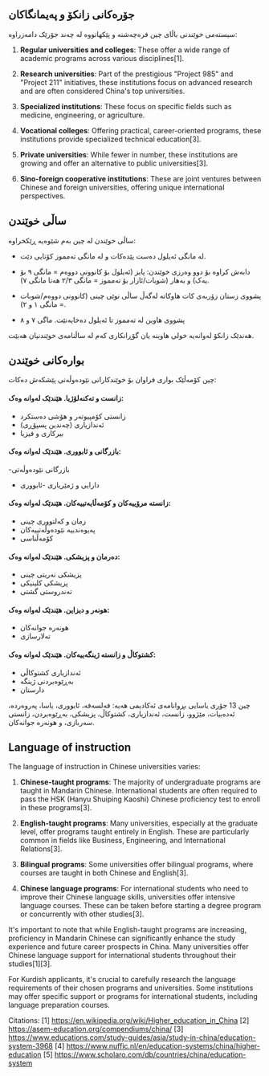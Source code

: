 ## جۆرەکانی زانکۆ و پەیمانگاکان


سیستەمی خوێندنی باڵای چین فرەچەشنە و پێکهاتووە لە چەند جۆرێک دامەزراوە:

1. **Regular universities and colleges**: These offer a wide range of academic programs across various disciplines[1].

2. **Research universities**: Part of the prestigious "Project 985" and "Project 211" initiatives, these institutions focus on advanced research and are often considered China's top universities.

3. **Specialized institutions**: These focus on specific fields such as medicine, engineering, or agriculture.

4. **Vocational colleges**: Offering practical, career-oriented programs, these institutions provide specialized technical education[3].

5. **Private universities**: While fewer in number, these institutions are growing and offer an alternative to public universities[3].

6. **Sino-foreign cooperative institutions**: These are joint ventures between Chinese and foreign universities, offering unique international perspectives.

   

## ساڵی خوێندن


ساڵی خوێندن لە چین بەم شێوەیە ڕێکخراوە:

- لە مانگی ئەیلول دەست پێدەکات و لە مانگی تەمموز کۆتایی دێت.

- دابەش کراوە بۆ دوو وەرزی خوێندن: پایز (ئەیلول بۆ کانوونی دووەم = مانگی ٩ بۆ یەک) و بەهار (شوبات/ئازار بۆ تەمموز = مانگی ٢/٣ هەتا مانگی ٧).

- پشووی زستان زۆربەی کات هاوکاتە لەگەڵ ساڵی نوێی چینی (کانوونی دووەم/شوبات = مانگی ١ و ٢).

- پشووی هاوین لە تەمموز تا ئەیلول دەخایەنێت. ماگی ٧ و ٨ 



هەندێک زانکۆ لەوانەیە خولی هاوینە یان گۆڕانکاری کەم لە ساڵنامەی خوێندنیان هەبێت.






## بوارەکانی خوێندن


چین کۆمەڵێک بواری فراوان بۆ خوێندکارانی نێودەوڵەتی پێشکەش دەکات:
#### زانست و تەکنەلۆژیا. هێندێک لەوانە وەک:
- زانستی کۆمپیوتەر و هۆشی دەستکرد
- ئەندازیاری (چەندین پسپۆڕی)
- بیرکاری و فیزیا
#### بازرگانی و ئابووری. هێندێک لەوانە وەک:
-بازرگانی نێودەوڵەتی
- دارایی و ژمێریاری
-ئابووری
#### زانستە مرۆییەکان و کۆمەڵایەتییەکان. هێندێک لەوانە وەک:
- زمان و کەلتووری چینی
- پەیوەندییە نێودەوڵەتییەکان
- کۆمەڵناسی
#### دەرمان و پزیشکی. هێندێک لەوانە وەک:
- پزیشکی نەریتی چینی
- پزیشکی کلینیکی
- تەندروستی گشتی

#### هونەر و دیزاین. هێندێک لەوانە وەک:
- هونەرە جوانەکان
- تەلارسازی
  
#### کشتوکاڵ و زانستە ژینگەییەکان. هێندێک لەوانە وەک:
- ئەندازیاری کشتوکاڵی
- بەڕێوەبردنی ژینگە
- دارستان

چین 13 جۆری یاسایی بڕوانامەی ئەکادیمی هەیە: فەلسەفە، ئابووری، یاسا، پەروەردە، ئەدەبیات، مێژوو، زانست، ئەندازیاری، کشتوکاڵ، پزیشکی، بەڕێوەبردن، زانستی سەربازی، و هونەرە جوانەکان.




## Language of instruction

The language of instruction in Chinese universities varies:

1. **Chinese-taught programs**: The majority of undergraduate programs are taught in Mandarin Chinese. International students are often required to pass the HSK (Hanyu Shuiping Kaoshi) Chinese proficiency test to enroll in these programs[3].

2. **English-taught programs**: Many universities, especially at the graduate level, offer programs taught entirely in English. These are particularly common in fields like Business, Engineering, and International Relations[3].

3. **Bilingual programs**: Some universities offer bilingual programs, where courses are taught in both Chinese and English[3].

4. **Chinese language programs**: For international students who need to improve their Chinese language skills, universities offer intensive language courses. These can be taken before starting a degree program or concurrently with other studies[3].

It's important to note that while English-taught programs are increasing, proficiency in Mandarin Chinese can significantly enhance the study experience and future career prospects in China. Many universities offer Chinese language support for international students throughout their studies[1][3].

For Kurdish applicants, it's crucial to carefully research the language requirements of their chosen programs and universities. Some institutions may offer specific support or programs for international students, including language preparation courses.

Citations:
[1] https://en.wikipedia.org/wiki/Higher_education_in_China
[2] https://asem-education.org/compendiums/china/
[3] https://www.educations.com/study-guides/asia/study-in-china/education-system-3968
[4] https://www.nuffic.nl/en/education-systems/china/higher-education
[5] https://www.scholaro.com/db/countries/china/education-system

